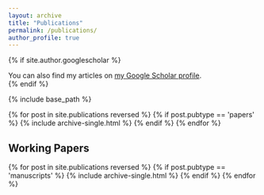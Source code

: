 ```yaml
---
layout: archive
title: "Publications"
permalink: /publications/
author_profile: true
---
```


{% if site.author.googlescholar %}
  <div class="wordwrap">You can also find my articles on <a href="{{site.author.googlescholar}}">my Google Scholar profile</a>.</div>
{% endif %}

{% include base_path %}

{% for post in site.publications reversed %}
  {% if post.pubtype == 'papers' %}
      {% include archive-single.html %}
  {% endif %}
{% endfor %}

<h2>Working Papers</h2>
{% for post in site.publications reversed %}
  {% if post.pubtype == 'manuscripts' %}
      {% include archive-single.html %}
  {% endif %}
{% endfor %}
